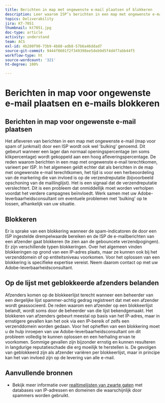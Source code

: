 ```yaml
---
title: Berichten in map met ongewenste e-mail plaatsen of blokkeren
description: Leer waarom ISP’s berichten in een map met ongewenste e-mail plaatsen of e-mails blokkeren.
topics: Deliverability
jira: KT-7051
thumbnail: kt7051.jpg
doc-type: article
activity: understand
team: ACS
exl-id: 4b280f90-73b9-4b88-adb8-57b6a46ddad7
source-git-commit: 9444f8601f2f349398ee5deb9d5f4d4f7abb44f5
workflow-type: ht
source-wordcount: '321'
ht-degree: 100%

---
```


# Berichten in map voor ongewenste e-mail plaatsen en e-mails blokkeren

## Berichten in map voor ongewenste e-mail plaatsen

Het afleveren van berichten in een map met ongewenste e-mail (map voor spam of junkmail) door een ISP wordt ook wel &#39;bulking&#39; genoemd. Dit gebeurt wanneer een lager dan normaal openingspercentage (en soms klikpercentage) wordt gekoppeld aan een hoog afleveringspercentage. De reden waarom berichten in een map met ongewenste e-mail terechtkomen, varieert per ISP. In het algemeen geldt echter dat als berichten in de map met ongewenste e-mail terechtkomen, het tijd is voor een herbeoordeling van de markering die van invloed is op de verzendreputatie (bijvoorbeeld opschoning van de maillinglijst). Het is een signaal dat de verzendreputatie verslechtert. Dit is een probleem dat onmiddellijk moet worden verholpen voordat het verdere campagnes beïnvloedt. Werk samen met uw Adobe-leverbaarheidsconsultant om eventuele problemen met &#39;bulking&#39; op te lossen, afhankelijk van uw situatie.

## Blokkeren

Er is sprake van een blokkering wanneer de spam-indicatoren de door een ISP ingestelde drempelwaarde bereiken en de ISP de e-mailberichten van een afzender gaat blokkeren (te zien aan de gebouncete verzendpogingen). Er zijn verschillende typen blokkeringen. Over het algemeen vinden blokkeringen op grond van een IP-adres plaats, maar ze kunnen ook bij het verzenddomein of op entiteitsniveau voorkomen. Voor het oplossen van een blokkering is specifieke expertise vereist. Neem daarom contact op met uw Adobe-leverbaarheidsconsultant.

## Op de lijst met geblokkeerde afzenders belanden

Afzenders komen op de blokkeerlijst terecht wanneer een beheerder van een dergelijke lijst spammer-achtig gedrag registreert dat met een afzender wordt geassocieerd. De reden waarom een afzender op een blokkeerlijst belandt, wordt soms door de beheerder van die lijst bekendgemaakt. Het blokkeren van afzenders gebeurt meestal op basis van het IP-adres, maar in ernstigere gevallen kan het ook via een IP-bereik of zelfs een verzenddomein worden gedaan. Voor het opheffen van een blokkering moet u de hulp inroepen van uw Adobe-leverbaarheidsconsultant om dit probleem volledig te kunnen oplossen en een herhaling ervan te voorkomen. Sommige gevallen zijn bijzonder ernstig en kunnen resulteren in langdurige reputatieschade die erg moeilijk te herstellen is. De gevolgen van geblokkeerd zijn als afzender variëren per blokkeerlijst, maar in principe kan het van invloed zijn op de levering van alle e-mail.

## Aanvullende bronnen

* Bekijk meer informatie over [realtimelijsten van zwarte gaten](/help/additional-resources/blocklist-databases.md) met databases van IP-adressen en domeinen die waarschijnlijk door spammers worden gebruikt.
